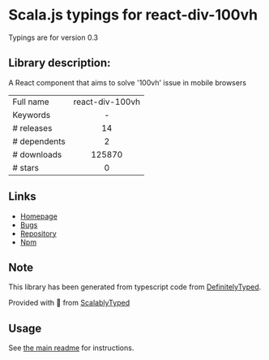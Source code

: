 
# Scala.js typings for react-div-100vh

Typings are for version 0.3

## Library description:
A React component that aims to solve '100vh' issue in mobile browsers

|                    |                 |
| ------------------ | :-------------: |
| Full name          | react-div-100vh |
| Keywords           | - |
| # releases         | 14 |
| # dependents       | 2 |
| # downloads        | 125870 |
| # stars            | 0 |

## Links
- [Homepage](https://github.com/mvasin/react-div-100vh)
- [Bugs](https://github.com/mvasin/react-div-100vh/issues)
- [Repository](https://github.com/mvasin/react-div-100vh)
- [Npm](https://www.npmjs.com/package/react-div-100vh)
    


## Note
This library has been generated from typescript code from [DefinitelyTyped](https://definitelytyped.org).

Provided with :purple_heart: from [ScalablyTyped](https://github.com/oyvindberg/ScalablyTyped)

## Usage
See [the main readme](../../readme.md) for instructions.


